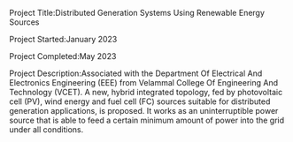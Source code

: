 Project Title:Distributed Generation Systems Using Renewable Energy Sources

Project Started:January 2023 

Project Completed:May 2023

Project Description:Associated with the Department Of Electrical And Electronics Engineering (EEE) from Velammal College Of Engineering And Technology (VCET).
A new, hybrid integrated topology, fed by photovoltaic cell (PV), wind energy and fuel cell (FC) sources suitable for distributed generation applications, is proposed. It works as an uninterruptible power source that is able to feed a certain minimum amount of power into the grid under all conditions.
